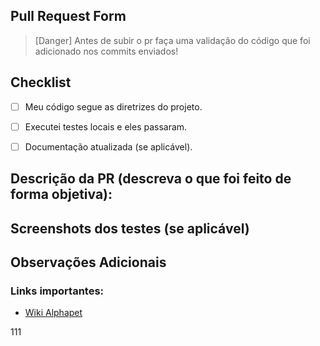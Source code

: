 ## Pull Request Form

> [Danger]
> Antes de subir o pr faça uma validação do código que foi adicionado nos commits enviados!

## Checklist
- [ ] Meu código segue as diretrizes do projeto.  
- [ ] Executei testes locais e eles passaram.  
- [ ] Documentação atualizada (se aplicável).  


## Descrição da PR (descreva o que foi feito de forma objetiva): 
## Screenshots dos testes (se aplicável)



## Observações Adicionais


### Links importantes:

- [Wiki Alphapet](https://github.com/project-alphapet/alphapet-docs/wiki)

111